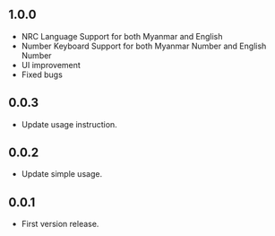 ## 1.0.0
* NRC Language Support for both Myanmar and English
* Number Keyboard Support for both Myanmar Number and English Number
* UI improvement
* Fixed bugs

## 0.0.3
* Update usage instruction.

## 0.0.2
* Update simple usage.

## 0.0.1
* First version release.
